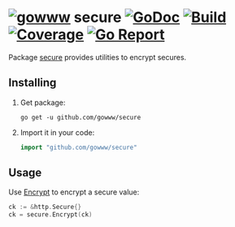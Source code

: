 # [![gowww](https://avatars.githubusercontent.com/u/18078923?s=20)](https://github.com/gowww) secure [![GoDoc](https://godoc.org/github.com/gowww/secure?status.svg)](https://godoc.org/github.com/gowww/secure) [![Build](https://travis-ci.org/gowww/secure.svg?branch=master)](https://travis-ci.org/gowww/secure) [![Coverage](https://coveralls.io/repos/github/gowww/secure/badge.svg?branch=master)](https://coveralls.io/github/gowww/secure?branch=master) [![Go Report](https://goreportcard.com/badge/github.com/gowww/secure)](https://goreportcard.com/report/github.com/gowww/secure)

Package [secure](https://godoc.org/github.com/gowww/secure) provides utilities to encrypt secures.

## Installing

1. Get package:

	```Shell
	go get -u github.com/gowww/secure
	```

2. Import it in your code:

	```Go
	import "github.com/gowww/secure"
	```

## Usage

Use [Encrypt](https://godoc.org/github.com/gowww/secure#Encrypt) to encrypt a secure value:

```Go
ck := &http.Secure{}
ck = secure.Encrypt(ck)
```
